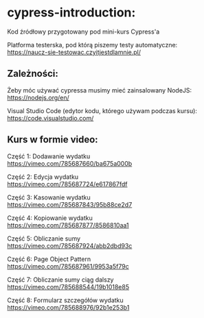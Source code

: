 # cypress-introduction:
Kod źródłowy przygotowany pod mini-kurs Cypress'a

Platforma testerska, pod którą piszemy testy automatyczne:\
https://naucz-sie-testowac.czyitjestdlamnie.pl/


## Zależności: 
Żeby móc używać cypressa musimy mieć zainsalowany NodeJS:\
https://nodejs.org/en/

Visual Studio Code (edytor kodu, którego używam podczas kursu):\
https://code.visualstudio.com/

## Kurs w formie video:

Część 1: Dodawanie wydatku\
https://vimeo.com/785687660/ba675a000b

Część 2: Edycja wydatku\
https://vimeo.com/785687724/e617867fdf

Część 3: Kasowanie wydatku\
https://vimeo.com/785687843/95b88ce2d7

Część 4: Kopiowanie wydatku\
https://vimeo.com/785687877/8586810aa1

Część 5: Obliczanie sumy\
https://vimeo.com/785687924/abb2dbd93c

Część 6: Page Object Pattern\
https://vimeo.com/785687961/9953a5f79c

Część 7: Obliczanie sumy ciąg dalszy\
https://vimeo.com/785688544/19b1018e85

Część 8: Formularz szczegółów wydatku\
https://vimeo.com/785688976/92b1e253b1



